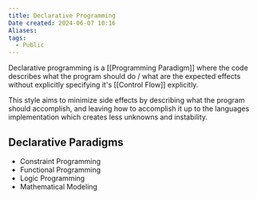 ```yaml
---
title: Declarative Programming
Date created: 2024-06-07 10:16
Aliases:
tags: 
  - Public
---
```


Declarative programming is a [[Programming Paradigm]] where the code describes what the program should do / what are the expected effects without explicitly specifying it's [[Control Flow]] explicitly.

This style aims to minimize side effects by describing what the program should accomplish, and leaving how to accomplish it up to the languages implementation which creates less unknowns and instability. 

## Declarative Paradigms

- Constraint Programming
- Functional Programming
- Logic Programming
- Mathematical Modeling